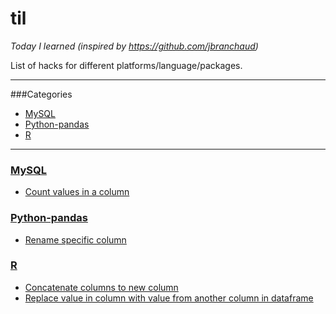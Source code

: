 # til
*Today I learned (inspired by https://github.com/jbranchaud)*

List of hacks for different platforms/language/packages.

---
###Categories

* [MySQL](#mysql)
* [Python-pandas](python-pandas)
* [R](#R)

---

### [MySQL](#mysql)
- [Count values in a column](#mysql/coun-values-in-a-column.md)

### [Python-pandas](python-pandas)
- [Rename specific column](#python-pandas/rename-specific-column.md)

### [R](#R)
- [Concatenate columns to new column](#R/concatenate-columns-to-new-column.md)
- [Replace value in column with value from another column in dataframe](#R/replace-value-in-column-with-value-from-another-column-in-datafra.md)




